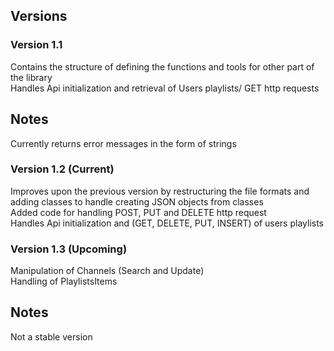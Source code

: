## Versions

### Version 1.1 
Contains the structure of defining the functions and tools for other part of the library <br>
Handles Api initialization and retrieval of Users playlists/ GET http requests<br>

## Notes
Currently returns error messages in the form of strings

### Version 1.2 (Current)
Improves upon the previous version by restructuring the file formats and adding classes to handle creating JSON objects from classes<br>
Added code for handling POST, PUT and DELETE http request<br>
Handles Api initialization and (GET, DELETE, PUT, INSERT) of users playlists <br>


### Version 1.3 (Upcoming)
Manipulation of Channels (Search and Update) </br>
Handling of PlaylistsItems </br>

## Notes
Not a stable version
